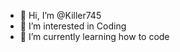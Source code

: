 - 👋 Hi, I’m @Killer745
- 👀 I’m interested in Coding
- 🌱 I’m currently learning how to code
<!---
Killer745/Killer745 is a ✨ special ✨ repository because its `README.md` (this file) appears on your GitHub profile.
You can click the Preview link to take a look at your changes.
--->
